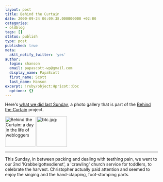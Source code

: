 ```yaml
---
layout: post
title: Behind the Curtain
date: 2000-09-24 06:09:38.000000000 +02:00
categories:
- oldblog
tags: []
status: publish
type: post
published: true
meta:
  aktt_notify_twitter: 'yes'
author:
  login: shanson
  email: papascott-wp@gmail.com
  display_name: PapaScott
  first_name: Scott
  last_name: Hanson
excerpt: !ruby/object:Hpricot::Doc
  options: {}
---
```

<p>Here's <a href="http://shanson.editthispage.com/24hours">what we did last Sunday</a>, a photo gallery that is part of the <a href="http://array.editthispage.com/24hours">Behind the Curtain</a> project.</p>
<p><a href="http://www.zopesite.com/behindthecurtain"><img src="http://www.arrayweb.com/btc/english.jpg" height="100" width="100" border="0" alt="Behind the Curtain: a day in the life of webloggers" /></a> <a href="http://shanson.editthispage.com/24hours"><img src="https://www.papascott.de/wordpress/wp-content/uploads/2000/09/btc.jpg" height="100" width="100" border="0" alt="btc.jpg: " /></a></p>
<hr />
<p>This Sunday, in between packing and dealing with teething pain, we went to our 2nd 'Krabbelgottesdienst', a 'crawling' church service for toddlers, to celebrate the harvest. Christopher actually paid attention and seemed to enjoy the singing and the hand-clapping, foot-stomping parts.</p>
